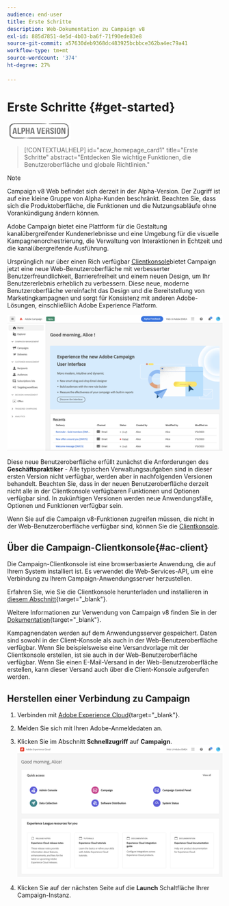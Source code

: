 ```yaml
---
audience: end-user
title: Erste Schritte
description: Web-Dokumentation zu Campaign v8
exl-id: 885d7851-4e5d-4b03-ba6f-71f90ede83e8
source-git-commit: a57630deb9368dc483925bcbbce362ba4ec79a41
workflow-type: tm+mt
source-wordcount: '374'
ht-degree: 27%

---
```


# Erste Schritte {#get-started}

![](../assets/do-not-localize/badge.png)

<!--
V8 web overview
context, scope (targets cross-channel practitioners), limitations
only existing customers
-->
>[!CONTEXTUALHELP]
>id="acw_homepage_card1"
>title="Erste Schritte"
>abstract="Entdecken Sie wichtige Funktionen, die Benutzeroberfläche und globale Richtlinien."

>[!NOTE]
>
>Campaign v8 Web befindet sich derzeit in der Alpha-Version. Der Zugriff ist auf eine kleine Gruppe von Alpha-Kunden beschränkt. Beachten Sie, dass sich die Produktoberfläche, die Funktionen und die Nutzungsabläufe ohne Vorankündigung ändern können.

Adobe Campaign bietet eine Plattform für die Gestaltung kanalübergreifender Kundenerlebnisse und eine Umgebung für die visuelle Kampagnenorchestrierung, die Verwaltung von Interaktionen in Echtzeit und die kanalübergreifende Ausführung.

Ursprünglich nur über einen Rich verfügbar [Clientkonsole](#ac-client)bietet Campaign jetzt eine neue Web-Benutzeroberfläche mit verbesserter Benutzerfreundlichkeit, Barrierefreiheit und einem neuen Design, um Ihr Benutzererlebnis erheblich zu verbessern. Diese neue, moderne Benutzeroberfläche vereinfacht das Design und die Bereitstellung von Marketingkampagnen und sorgt für Konsistenz mit anderen Adobe-Lösungen, einschließlich Adobe Experience Platform.


![](assets/home.png)

Diese neue Benutzeroberfläche erfüllt zunächst die Anforderungen des **Geschäftspraktiker** - Alle typischen Verwaltungsaufgaben sind in dieser ersten Version nicht verfügbar, werden aber in nachfolgenden Versionen behandelt. Beachten Sie, dass in der neuen Benutzeroberfläche derzeit nicht alle in der Clientkonsole verfügbaren Funktionen und Optionen verfügbar sind. In zukünftigen Versionen werden neue Anwendungsfälle, Optionen und Funktionen verfügbar sein.

Wenn Sie auf die Campaign v8-Funktionen zugreifen müssen, die nicht in der Web-Benutzeroberfläche verfügbar sind, können Sie die [Clientkonsole](#ac-client).

## Über die Campaign-Clientkonsole{#ac-client}

Die Campaign-Clientkonsole ist eine browserbasierte Anwendung, die auf Ihrem System installiert ist. Es verwendet die Web-Services-API, um eine Verbindung zu Ihrem Campaign-Anwendungsserver herzustellen.

Erfahren Sie, wie Sie die Clientkonsole herunterladen und installieren in [diesem Abschnitt](https://experienceleague.adobe.com/docs/campaign/campaign-v8/new/connect.html){target="_blank"}.

Weitere Informationen zur Verwendung von Campaign v8 finden Sie in der [Dokumentation](https://experienceleague.adobe.com/docs/campaign/campaign-v8/campaign-home.html?lang=de){target="_blank"}.

Kampagnendaten werden auf dem Anwendungsserver gespeichert. Daten sind sowohl in der Client-Konsole als auch in der Web-Benutzeroberfläche verfügbar. Wenn Sie beispielsweise eine Versandvorlage mit der Clientkonsole erstellen, ist sie auch in der Web-Benutzeroberfläche verfügbar. Wenn Sie einen E-Mail-Versand in der Web-Benutzeroberfläche erstellen, kann dieser Versand auch über die Client-Konsole aufgerufen werden.

## Herstellen einer Verbindung zu Campaign


1. Verbinden mit [Adobe Experience Cloud](http://experience.adobe.com){target="_blank"}.
1. Melden Sie sich mit Ihren Adobe-Anmeldedaten an.
1. Klicken Sie im Abschnitt **Schnellzugriff** auf **Campaign**.
   ![](assets/connect.png)

1. Klicken Sie auf der nächsten Seite auf die **Launch** Schaltfläche Ihrer Campaign-Instanz.

<!--
-> experience cloud home: "Campaign" -> home campaign v8
-> or Campaign v8 web if direct URL
-->


